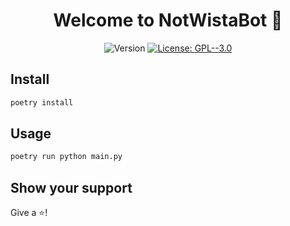 <h1 align="center">Welcome to NotWistaBot 👋</h1>
<p align="center">
  <img alt="Version" src="https://img.shields.io/badge/version-0.1.0-blue.svg?cacheSeconds=2592000" />
  <a href="/license" target="_blank">
    <img alt="License: GPL--3.0" src="https://img.shields.io/badge/License-GPL--3.0-yellow.svg" />
  </a>
</p>

## Install

```sh
poetry install
```

## Usage

```sh
poetry run python main.py
```

## Show your support

Give a ⭐️!
